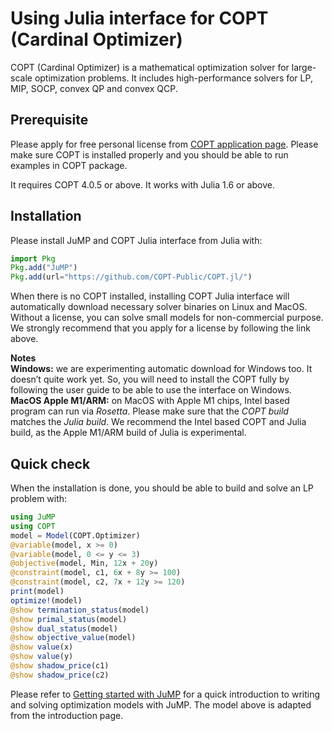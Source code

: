 # Using Julia interface for COPT (Cardinal Optimizer)

COPT (Cardinal Optimizer) is a mathematical optimization solver for large-scale optimization problems.
It includes high-performance solvers for LP, MIP, SOCP, convex QP and convex QCP.

## Prerequisite

Please apply for free personal license from [COPT application page](https://www.shanshu.ai/copt).
Please make sure COPT is installed properly and you should be able to run examples in COPT package.


It requires COPT 4.0.5 or above. It works with Julia 1.6 or above.

## Installation

Please install JuMP and COPT Julia interface from Julia with:

```julia
import Pkg
Pkg.add("JuMP")
Pkg.add(url="https://github.com/COPT-Public/COPT.jl/")
```

When there is no COPT installed,
installing COPT Julia interface will automatically download necessary solver binaries on Linux and MacOS.
Without a license, you can solve small models for non-commercial purpose.
We strongly recommend that you apply for a license by following the link above.

**Notes**<br>
**Windows:** we are experimenting automatic download for Windows too. It doesn’t quite work yet. So, you will need to install the COPT fully by following the user guide to be able to use the interface on Windows.<br>
**MacOS Apple M1/ARM:** on MacOS with Apple M1 chips, Intel based program can run via *Rosetta*. Please make sure that the *COPT build* matches the *Julia build*. We recommend the Intel based COPT and Julia build, as the Apple M1/ARM build of Julia is experimental.

## Quick check

When the installation is done, you should be able to build and solve an LP problem with:

```julia
using JuMP
using COPT
model = Model(COPT.Optimizer)
@variable(model, x >= 0)
@variable(model, 0 <= y <= 3)
@objective(model, Min, 12x + 20y)
@constraint(model, c1, 6x + 8y >= 100)
@constraint(model, c2, 7x + 12y >= 120)
print(model)
optimize!(model)
@show termination_status(model)
@show primal_status(model)
@show dual_status(model)
@show objective_value(model)
@show value(x)
@show value(y)
@show shadow_price(c1)
@show shadow_price(c2)
```

Please refer to [Getting started with JuMP](https://jump.dev/JuMP.jl/stable/tutorials/getting_started/getting_started_with_JuMP/) 
for a quick introduction to writing and solving optimization models with JuMP.
The model above is adapted from the introduction page.
